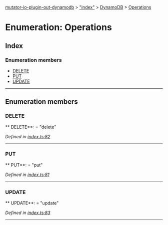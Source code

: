 [mutator-io-plugin-out-dynamodb](../README.md) > ["index"](../modules/_index_.md) > [DynamoDB](../classes/_index_.dynamodb.md) > [Operations](../enums/_index_.dynamodb.operations.md)



# Enumeration: Operations

## Index

### Enumeration members

* [DELETE](_index_.dynamodb.operations.md#delete)
* [PUT](_index_.dynamodb.operations.md#put)
* [UPDATE](_index_.dynamodb.operations.md#update)



---
## Enumeration members
<a id="delete"></a>

###  DELETE

** DELETE**:    = "delete"

*Defined in [index.ts:82](https://github.com/AnalyticsFire/mutator-io/blob/master/packages/mutator-io-plugin-out-dynamodb/index.ts#L82)*





___

<a id="put"></a>

###  PUT

** PUT**:    = "put"

*Defined in [index.ts:81](https://github.com/AnalyticsFire/mutator-io/blob/master/packages/mutator-io-plugin-out-dynamodb/index.ts#L81)*





___

<a id="update"></a>

###  UPDATE

** UPDATE**:    = "update"

*Defined in [index.ts:83](https://github.com/AnalyticsFire/mutator-io/blob/master/packages/mutator-io-plugin-out-dynamodb/index.ts#L83)*





___


